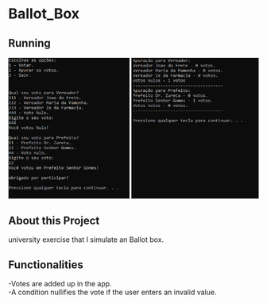 # Ballot_Box   
## Running   

![Preview-Screens](https://github.com/devWeslei/Ballot_Box/blob/main/assets/example.png)


## About this Project

university exercise that I simulate an Ballot box.


## Functionalities
-Votes are added up in the app.   
-A condition nullifies the vote if the user enters an invalid value.
